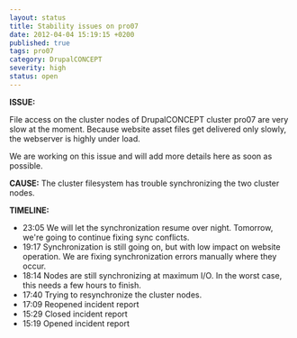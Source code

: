 ```yaml
---
layout: status
title: Stability issues on pro07
date: 2012-04-04 15:19:15 +0200
published: true
tags: pro07
category: DrupalCONCEPT
severity: high
status: open
---
```


**ISSUE:** 

File access on the cluster nodes of DrupalCONCEPT cluster pro07 are very slow at the moment. Because website asset files get delivered only slowly, the webserver is highly under load.

We are working on this issue and will add more details here as soon as possible.

**CAUSE:** The cluster filesystem has trouble synchronizing the two cluster nodes. 

**TIMELINE:**

* 23:05 We will let the synchronization resume over night. Tomorrow, we're going to continue fixing sync conflicts.
* 19:17 Synchronization is still going on, but with low impact on website operation. We are fixing synchronization errors manually where they occur.
* 18:14 Nodes are still synchronizing at maximum I/O. In the worst case, this needs a few hours to finish.
* 17:40 Trying to resynchronize the cluster nodes.
* 17:09 Reopened incident report
* 15:29 Closed incident report
* 15:19 Opened incident report
